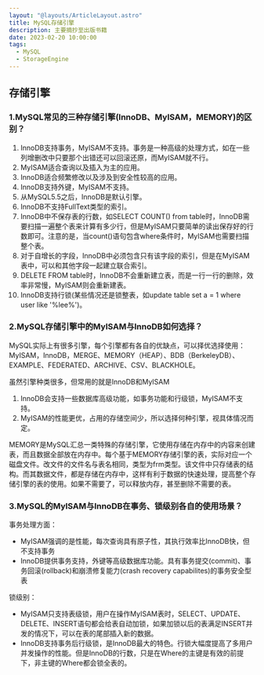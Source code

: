 ```yaml
---
layout: "@layouts/ArticleLayout.astro"
title: MySQL存储引擎
description: 主要摘抄至出版书籍
date: 2023-02-20 10:00:00
tags:
  - MySQL
  - StorageEngine
---
```


## 存储引擎

### 1.MySQL常见的三种存储引擎(InnoDB、MyISAM，MEMORY)的区别？

1. InnoDB支持事务，MyISAM不支持。事务是一种高级的处理方式，如在一些列增删改中只要那个出错还可以回滚还原，而MyISAM就不行。
2. MyISAM适合查询以及插入为主的应用。
3. InnoDB适合频繁修改以及涉及到安全性较高的应用。
4. InnoDB支持外键，MyISAM不支持。
5. 从MySQL5.5之后，InnoDB是默认引擎。
6. InnoDB不支持FullText类型的索引。
7. InnoDB中不保存表的行数，如SELECT COUNT() from table时，InnoDB需要扫描一遍整个表来计算有多少行，但是MyISAM只要简单的读出保存好的行数即可。注意的是，当count()语句包含where条件时，MyISAM也需要扫描整个表。
8. 对于自增长的字段，InnoDB中必须包含只有该字段的索引，但是在MyISAM表中，可以和其他字段一起建立联合索引。
9. DELETE FROM table时，InnoDB不会重新建立表，而是一行一行的删除，效率非常慢，MyISAM则会重新建表。
10. InnoDB支持行锁(某些情况还是锁整表，如update table set a = 1 where user like '%lee%')。

### 2.MySQL存储引擎中的MyISAM与InnoDB如何选择？

MySQL实际上有很多引擎，每个引擎都有各自的优缺点，可以择优选择使用：MyISAM，InnoDB，MERGE、MEMORY（HEAP）、BDB（BerkeleyDB）、EXAMPLE、FEDERATED、ARCHIVE、CSV、BLACKHOLE。

虽然引擎种类很多，但常用的就是InnoDB和MyISAM

1. InnoDB会支持一些数据库高级功能，如事务功能和行级锁，MyISAM不支持。
2. MyISAM的性能更优，占用的存储空间少，所以选择何种引擎，视具体情况而定。

MEMORY是MySQL汇总一类特殊的存储引擎，它使用存储在内存中的内容来创建表，而且数据全部放在内存中。每个基于MEMORY存储引擎的表，实际对应一个磁盘文件。改文件的文件名与表名相同，类型为frm类型。该文件中只存储表的结构。而其数据文件，都是存储在内存中，这样有利于数据的快速处理，提高整个存储引擎的表的使用。如果不需要了，可以释放内存，甚至删除不需要的表。

### 3.MySQL的MyISAM与InnoDB在事务、锁级别各自的使用场景？

事务处理方面：

* MyISAM强调的是性能，每次查询具有原子性，其执行效率比InnoDB快，但不支持事务
* InnoDB提供事务支持，外键等高级数据库功能。具有事务提交(commit)、事务回滚(rollback)和崩溃修复能力(crash recovery capabilites)的事务安全型表

锁级别：

* MyISAM只支持表级锁，用户在操作MyISAM表时，SELECT、UPDATE、DELETE、INSERT语句都会给表自动加锁，如果加锁以后的表满足INSERT并发的情况下，可以在表的尾部插入新的数据。
* InnoDB支持事务后行级锁，是InnoDB最大的特色。行锁大幅度提高了多用户并发操作的性能。但是InnoDB的行数，只是在Where的主键是有效的前提下，非主键的Where都会锁全表的。
